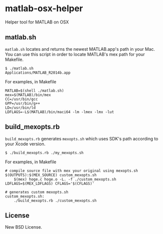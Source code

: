 # matlab-osx-helper

Helper tool for MATLAB on OSX

## matlab.sh

````matlab.sh```` locates and returns the newest MATLAB.app's path in your Mac.
You can use this script in order to locate MATLAB's mex path for your Makefile.

    $ ./matlab.sh
    Applications/MATLAB_R2014b.app
    
For examples, in Makefile

	MATLAB=$(shell ./matlab.sh)
	mex=$(MATLAB)/bin/mex
	CC=/usr/bin/gcc
	GPP=/usr/bin/g++
	LD=/usr/bin/ld
	LDFLAGS=-L$(MATLAB)/bin/maci64 -lm -lmex -lmx -lut

## build_mexopts.rb 

````build_mexopts.rb```` generates ````mexopts.sh```` which uses SDK's path according to your Xcode version.

    $ ./build_mexopts.rb ./my_mexopts.sh
    
For examples, in Makefile

	# compile source file with mex your original using mexopts.sh
	$(OUTPUTS):$(MEX_SOURCE) custom_mexopts.sh
		$(mex) hoge.c hoge.o -L. -f ./custom_mexopts.sh LDFLAGS=$(MEX_LDFLAGS) CFLAGS='$(CFLAGS)'
	
	# generates custom mexopts.sh
	custom_mexopts.sh:
		./build_mexopts.rb ./custom_mexopts.sh
		
## License

New BSD License.
